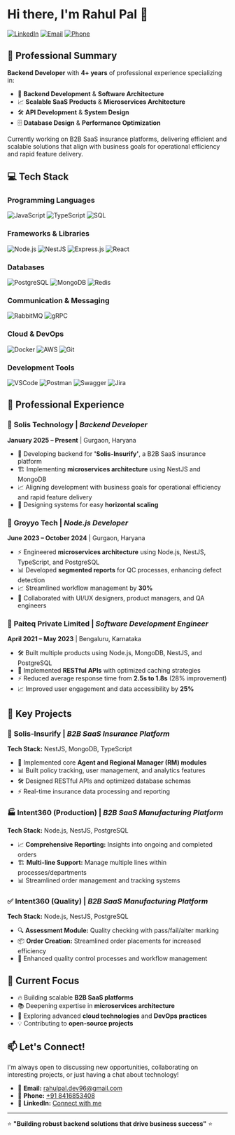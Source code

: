 # Hi there, I'm Rahul Pal 👋

[![LinkedIn](https://img.shields.io/badge/LinkedIn-0077B5?style=for-the-badge&logo=linkedin&logoColor=white)](https://www.linkedin.com/in/rahulpall/)
[![Email](https://img.shields.io/badge/Email-D14836?style=for-the-badge&logo=gmail&logoColor=white)](mailto:rahulpal.dev96@gmail.com)
[![Phone](https://img.shields.io/badge/Phone-25D366?style=for-the-badge&logo=whatsapp&logoColor=white)](tel:+918416853408)

## 🚀 Professional Summary

**Backend Developer** with **4+ years** of professional experience specializing in:
- 🔧 **Backend Development** & **Software Architecture**
- 📈 **Scalable SaaS Products** & **Microservices Architecture**
- 🛠️ **API Development** & **System Design**
- 🗄️ **Database Design** & **Performance Optimization**

Currently working on B2B SaaS insurance platforms, delivering efficient and scalable solutions that align with business goals for operational efficiency and rapid feature delivery.

## 💻 Tech Stack

### Programming Languages
![JavaScript](https://img.shields.io/badge/JavaScript-F7DF1E?style=for-the-badge&logo=javascript&logoColor=black)
![TypeScript](https://img.shields.io/badge/TypeScript-007ACC?style=for-the-badge&logo=typescript&logoColor=white)
![SQL](https://img.shields.io/badge/SQL-4479A1?style=for-the-badge&logo=postgresql&logoColor=white)

### Frameworks & Libraries
![Node.js](https://img.shields.io/badge/Node.js-43853D?style=for-the-badge&logo=node.js&logoColor=white)
![NestJS](https://img.shields.io/badge/NestJS-E0234E?style=for-the-badge&logo=nestjs&logoColor=white)
![Express.js](https://img.shields.io/badge/Express.js-404D59?style=for-the-badge&logo=express&logoColor=white)
![React](https://img.shields.io/badge/React-20232A?style=for-the-badge&logo=react&logoColor=61DAFB)

### Databases
![PostgreSQL](https://img.shields.io/badge/PostgreSQL-316192?style=for-the-badge&logo=postgresql&logoColor=white)
![MongoDB](https://img.shields.io/badge/MongoDB-4EA94B?style=for-the-badge&logo=mongodb&logoColor=white)
![Redis](https://img.shields.io/badge/Redis-DC382D?style=for-the-badge&logo=redis&logoColor=white)

### Communication & Messaging
![RabbitMQ](https://img.shields.io/badge/RabbitMQ-FF6600?style=for-the-badge&logo=rabbitmq&logoColor=white)
![gRPC](https://img.shields.io/badge/gRPC-4285F4?style=for-the-badge&logo=grpc&logoColor=white)

### Cloud & DevOps
![Docker](https://img.shields.io/badge/Docker-2496ED?style=for-the-badge&logo=docker&logoColor=white)
![AWS](https://img.shields.io/badge/AWS-232F3E?style=for-the-badge&logo=amazon-aws&logoColor=white)
![Git](https://img.shields.io/badge/Git-F05032?style=for-the-badge&logo=git&logoColor=white)

### Development Tools
![VSCode](https://img.shields.io/badge/VS_Code-007ACC?style=for-the-badge&logo=visual-studio-code&logoColor=white)
![Postman](https://img.shields.io/badge/Postman-FF6C37?style=for-the-badge&logo=postman&logoColor=white)
![Swagger](https://img.shields.io/badge/Swagger-85EA2D?style=for-the-badge&logo=swagger&logoColor=black)
![Jira](https://img.shields.io/badge/Jira-0052CC?style=for-the-badge&logo=jira&logoColor=white)

## 💼 Professional Experience

### 🏢 **Solis Technology** | *Backend Developer*
**January 2025 – Present** | Gurgaon, Haryana
- 🚀 Developing backend for **'Solis-Insurify'**, a B2B SaaS insurance platform
- 🏗️ Implementing **microservices architecture** using NestJS and MongoDB
- 📈 Aligning development with business goals for operational efficiency and rapid feature delivery
- 🔄 Designing systems for easy **horizontal scaling**

### 🏢 **Groyyo Tech** | *Node.js Developer*
**June 2023 – October 2024** | Gurgaon, Haryana
- ⚡ Engineered **microservices architecture** using Node.js, NestJS, TypeScript, and PostgreSQL
- 📊 Developed **segmented reports** for QC processes, enhancing defect detection
- 📈 Streamlined workflow management by **30%**
- 🤝 Collaborated with UI/UX designers, product managers, and QA engineers

### 🏢 **Paiteq Private Limited** | *Software Development Engineer*
**April 2021 – May 2023** | Bengaluru, Karnataka
- 🛠️ Built multiple products using Node.js, MongoDB, NestJS, and PostgreSQL
- 🚀 Implemented **RESTful APIs** with optimized caching strategies
- ⚡ Reduced average response time from **2.5s to 1.8s** (28% improvement)
- 📈 Improved user engagement and data accessibility by **25%**

## 🎯 Key Projects

### 🏥 **Solis-Insurify** | *B2B SaaS Insurance Platform*
**Tech Stack:** NestJS, MongoDB, TypeScript
- 👥 Implemented core **Agent and Regional Manager (RM) modules**
- 📊 Built policy tracking, user management, and analytics features
- 🛠️ Designed RESTful APIs and optimized database schemas
- ⚡ Real-time insurance data processing and reporting

### 🏭 **Intent360 (Production)** | *B2B SaaS Manufacturing Platform*
**Tech Stack:** Node.js, NestJS, PostgreSQL
- 📈 **Comprehensive Reporting:** Insights into ongoing and completed orders
- 🏗️ **Multi-line Support:** Manage multiple lines within processes/departments
- 📊 Streamlined order management and tracking systems

### ✅ **Intent360 (Quality)** | *B2B SaaS Manufacturing Platform*
**Tech Stack:** Node.js, NestJS, PostgreSQL
- 🔍 **Assessment Module:** Quality checking with pass/fail/alter marking
- 📦 **Order Creation:** Streamlined order placements for increased efficiency
- 🎯 Enhanced quality control processes and workflow management


## 🌱 Current Focus

- 🔥 Building scalable **B2B SaaS platforms**
- 📚 Deepening expertise in **microservices architecture**
- 🚀 Exploring advanced **cloud technologies** and **DevOps practices**
- 💡 Contributing to **open-source projects**

## 📫 Let's Connect!

I'm always open to discussing new opportunities, collaborating on interesting projects, or just having a chat about technology!

- 📧 **Email:** [rahulpal.dev96@gmail.com](mailto:rahulpal.dev96@gmail.com)
- 📱 **Phone:** [+91 8416853408](tel:+918416853408)
- 💼 **LinkedIn:** [Connect with me](https://www.linkedin.com/in/rahulpall/)

---

⭐️ **"Building robust backend solutions that drive business success"** ⭐️
